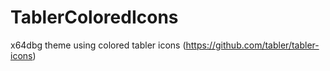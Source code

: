 # TablerColoredIcons
x64dbg theme using colored tabler icons (https://github.com/tabler/tabler-icons)
